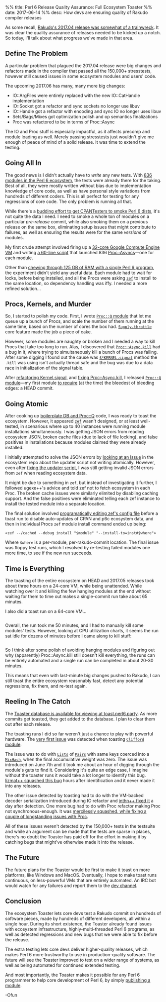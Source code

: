 %% title: Perl 6 Release Quality Assurance: Full Ecosystem Toaster
%% date: 2017-06-14
%% desc: How devs are ensuring quality of Rakudo compiler releases

As some recall, [Rakudo's 2017.04 release was somewhat of a
trainwreck](https://perl6.party/post/The-Failure-Point-of-a-Release). It was
clear the quality assurance of releases needed to be kicked up a notch. So
today, I'll talk about what progress we've made in that area.

## Define The Problem

A particular problem that plagued the 2017.04 release were big changes and
refactors made in the compiler that passed all the 150,000+ stresstests, however
still caused issues in some ecosystem modules and users' code.

The upcoming 2017.06 has many, many more big changes:

- IO::ArgFiles were entirely replaced with the new IO::CatHandle implementation
- IO::Socket got a refactor and sync sockets no longer use libuv
- IO::Handle got a refactor with encoding and sync IO no longer uses libuv
- Sets/Bags/Mixes got optimization polish and op semantics finalizations
- Proc was refactored to be in terms of Proc::Async

The IO and Proc stuff is especially impactful, as it affects precomp and
module loading as well. Merely passing stresstests just wouldn't give me enough
of peace of mind of a solid release. It was time to extend the testing.

## Going All In

The good news is I didn't actually have to *write* any new tests. With
[836 modules in the Perl 6 ecosystem](http://modules.perl6.org/), the tests
were already there for the taking. Best of all, they were mostly written
without bias due to implementation knowledge of core code, as well as have
personal style variations from hundreds of different coders. This is all
perfect for testing for any regressions of core code. The only problem is
running all that.

While there's a [budding effort to get CPANTesters to smoke
Perl 6 dists](http://ugexe.com/perl-toolchain-summit-2017-cpan-and-perl6/),
it's not quite the data I need. I need to smoke a whole ton of modules on
a particular *pre-release* commit, while also smoking them on a previous release
on the same box, eliminating setup issues that might contribute to failures, as
well as ensuring the results were for the same *versions* of modules.

My first crude attempt involved firing up a [32-core Google Compute Engine VM](https://console.cloud.google.com/compute) and writing
[a 60-line script](https://github.com/zoffixznet/zefyr/blob/master/bin/zefyr.p6) that launched 836 [Proc::Asyncs](https://docs.perl6.org/type/Proc::Async)—one for each module.

Other than [chewing through 125 GB of RAM with a single Perl 6 program](https://twitter.com/zoffix/status/870108245502853120), the experiment didn't
yield any useful data. Each module had to wait for locks, before being
installed, and all the Procs were asking [`zef`](https://modules.perl6.org/repo/zef) to install to the same location, so dependency handling was iffy. I
needed a more refined solution...


## Procs, Kernels, and Murder

So, I started to polish my code. First, I wrote [`Proc::Q` module](https://modules.perl6.org/dist/Proc::Q) that let me queue up a bunch of Procs, and scale the number of them running at the same time, based on the number of cores the box had. [`Supply.throttle`](https://docs.perl6.org/type/Supply.html#method_throttle) core feature made the job a piece of cake.

However, some modules are naughty or broken and I needed a way to kill Procs that take too long to run. Alas, I discovered that
[`Proc::Async.kill`](https://docs.perl6.org/type/Proc::Async#method_kill) had a bug in it, where trying to simultaneously kill a bunch of Procs was failing. After some digging I found out the cause was [`$*KERNEL.signal`](https://docs.perl6.org/language/variables#index-entry-%24*KERNEL) method the `.kill` was
using isn't actually thread safe and the bug was due to a data race in initialization of the signal table.

After [refactoring Kernel.signal](https://github.com/rakudo/rakudo/commit/79b8ab9d3f9a5499e8a7859f34b4499fb352ac13), and [fixing Proc::Async.kill](https://github.com/rakudo/rakudo/commit/99421d4caa05ae952020a6d918f94fc7b68f2305), I released [`Proc::Q` module](https://modules.perl6.org/dist/Proc::Q)—my first module
[to require](https://modules.perl6.org/repo/RakudoPrereq) (at the time) the bleedest of bleeding edges: a HEAD commit.

## Going Atomic

After cooking up [boilerplate DB and Proc::Q](https://github.com/zoffixznet/perl6-Toaster) code, I was ready to toast the ecosystem.
However, it appeared [`zef`](https://modules.perl6.org/repo/zef) wasn't
designed, or at least well-tested, in scenarious where up to 40 instances were running module installations simultaneously. I was getting JSON errors from
reading ecosystem JSON, broken cache files (due to lack of file locking),
and false positives in installations because modules claimed they were already installed.

I initially attempted to solve the JSON errors by [looking at an Issue](https://github.com/perl6/ecosystem/issues/345) in the ecosystem repo about the updater script not writing atomically. However, even after
[fixing the updater script](https://github.com/perl6/ecosystem/commit/ffe71f7583e5ec8ca8ee38f438d00ff78ade6444), I was still getting invalid JSON errors from `zef` when reading ecosystem data.

It might be due to something in `zef`, but instead of investigating it further, I followed ugexe++'s advice and told zef not to fetch ecosystem in each Proc.
The broken cache issues were similarly elimited by disabling caching support.
And the false positives were eliminated telling each zef instance to install
the tested module into a separate location.

The final solution involved [programatically editing zef's config file](https://github.com/zoffixznet/perl6-Toaster/blob/3d8d217a925be3272f6633c18f4ec22c59c87b32/lib/Toaster.pm6#L104-L116) before a toast run to disable
auto-updates of CPAN and p6c ecosystem data, and then in individual Procs `zef` module install command ended up being:

    «zef --/cached --debug install "$module" "--install-to=inst#$where"»

Where `$where` is a per-module, per-rakudo-commit location. The final issue
was floppy test runs, which I resolved by re-testing failed modules one more time, to see if the new run succeeds.

## Time is Everything

The toasting of the entire ecosystem on HEAD and 2017.05 releases took about three hours on a 24-core VM, while being unattended. While watching over it and
killing the few hanging modules at the end without waiting for them to time out
makes a single-commit run take about 65 minutes.

I also did a toast run on a 64-core VM...

<a href="/assets/pics/toaster/htop.png"><img class="img-thumbnail"
    src="/assets/pics/toaster/htop.png" alt=""></a>

Overall, the run took me 50 minutes, and I had to manually kill some modules'
tests. However, looking at CPU utilization charts, it seems the run sat idle
for dozens of minutes before I came along to kill stuff:

<a href="/assets/pics/toaster/cpu-utilization.png"><img class="img-thumbnail"
    src="/assets/pics/toaster/cpu-utilization.png" alt=""></a>

So I think after some polish of avoiding hanging modules and figuring out why (apparently) Proc::Async.kill still doesn't kill everything, the runs can be entirely automated and a single run can be completed in about 20-30 minutes.

This means that even with last-minute big changes pushed to Rakudo, I can still toast the entire ecosystem reasonably fast, detect any potential regressions, fix them, and re-test again.

## Reeling In The Catch

The [Toaster database is available for viewing at toast.perl6.party](https://toast.perl6.party/). As more commits get toasted, they get added to the database. I plan to clear them out after each release.

The toasting runs I did so far weren't just a chance to play with powerful hardware.
The [very first issue](https://rt.perl.org/Ticket/Display.html?id=131561) was
detected when toasting [`Clifford` module](http://modules.perl6.org/dist/Clifford).

The issue was to do with [`Lists`](https://docs.perl6.org/type/List) of [`Pairs`](https://docs.perl6.org/type/Pair) with same keys coerced into
a [`MixHash`](https://docs.perl6.org/type/MixHash), when the final accumulative
weight was zero. The issue was introduced on June 7th and it took me about an
hour of digging through the module's guts to find it. Considering it's quite
an edge case, I imagine without the toaster runs it would take a lot longer
to identify this bug. [lizmat++ squashed this bug](https://github.com/rakudo/rakudo/commit/bf95bcb6c050bf7fbaa80d0754defc9d003fd072) hours after identification
and it never made it into any releases.

The other issue detected by toasting had to do with the VM-backed decoder serialization introduced during IO refactor
and [jnthn++ fixed it](https://github.com/MoarVM/MoarVM/commit/c4dbebe119d6c0bafaf11607caba083314322871) a day after detection. One more bug had to do with Proc
refactor making Proc not
synchronous-enough. It was [mercilessly squashed, while fixing a couple of longstanding issues with Proc](https://github.com/rakudo/rakudo/commit/e4468c610c1565be267dc6688d050c985e056afc).

All of these issues weren't detected by the 150,000+ tests in the testsuite and while an argument can be made that the tests are sparse in places, there's no doubt the Toaster has paid off for the effort in making it by catching bugs that might've otherwise made it into the release.

## The Future

The future plans for the Toaster would be first to make it toast on more platforms, like Windows and MacOS. Eventually, I hope to make toast runs continuous, on less-powerful VMs that are entirely automated. An IRC bot would watch for any failures and report them to the [dev channel](https://webchat.freenode.net/?channels=#perl6-dev).

## Conclusion

The ecosystem Toaster lets core devs test a Rakudo commit on hundreds of software pieces, made by hundreds of different developers, all within a single hour. During its short existence, the Toaster already found issues with ecosystem infrastructure, highly-multi-threaded Perl 6 programs, as well as detected regressions and new bugs that we were able to fix before the release.

The extra testing lets core devs deliver higher-quality releases, which makes
Perl 6 more trustworthy to use in production-quality software. The future will see the Toaster improved to test on a wider range of systems, as well as being automated for continued extended testing.

And most importantly, the Toaster makes it possible for any Perl 6 programmer to help core development of Perl 6, by simply [publishing a module](https://docs.perl6.org/language/modules).

-Ofun
